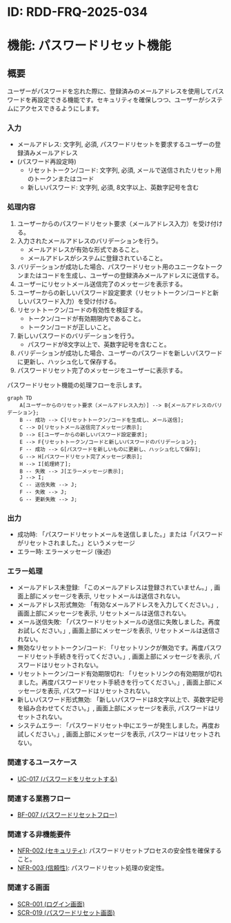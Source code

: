 # ID: RDD-FRQ-2025-034

# 機能: パスワードリセット機能

## 概要

ユーザーがパスワードを忘れた際に、登録済みのメールアドレスを使用してパスワードを再設定できる機能です。セキュリティを確保しつつ、ユーザーがシステムにアクセスできるようにします。

### 入力

- メールアドレス: 文字列, 必須, パスワードリセットを要求するユーザーの登録済みメールアドレス
- (パスワード再設定時)
  - リセットトークン/コード: 文字列, 必須, メールで送信されたリセット用のトークンまたはコード
  - 新しいパスワード: 文字列, 必須, 8文字以上、英数字記号を含む

### 処理内容

1. ユーザーからのパスワードリセット要求（メールアドレス入力）を受け付ける。
1. 入力されたメールアドレスのバリデーションを行う。
   - メールアドレスが有効な形式であること。
   - メールアドレスがシステムに登録されていること。
1. バリデーションが成功した場合、パスワードリセット用のユニークなトークンまたはコードを生成し、ユーザーの登録済みメールアドレスに送信する。
1. ユーザーにリセットメール送信完了のメッセージを表示する。
1. ユーザーからの新しいパスワード設定要求（リセットトークン/コードと新しいパスワード入力）を受け付ける。
1. リセットトークン/コードの有効性を検証する。
   - トークン/コードが有効期限内であること。
   - トークン/コードが正しいこと。
1. 新しいパスワードのバリデーションを行う。
   - パスワードが8文字以上で、英数字記号を含むこと。
1. バリデーションが成功した場合、ユーザーのパスワードを新しいパスワードに更新し、ハッシュ化して保存する。
1. パスワードリセット完了のメッセージをユーザーに表示する。

パスワードリセット機能の処理フローを示します。

```mermaid
graph TD
    A[ユーザーからのリセット要求（メールアドレス入力）] --> B{メールアドレスのバリデーション};
    B -- 成功 --> C[リセットトークン/コードを生成し、メール送信];
    C --> D[リセットメール送信完了メッセージ表示];
    D --> E[ユーザーからの新しいパスワード設定要求];
    E --> F{リセットトークン/コードと新しいパスワードのバリデーション};
    F -- 成功 --> G[パスワードを新しいものに更新し、ハッシュ化して保存];
    G --> H[パスワードリセット完了メッセージ表示];
    H --> I[処理終了];
    B -- 失敗 --> J[エラーメッセージ表示];
    J --> I;
    C -- 送信失敗 --> J;
    F -- 失敗 --> J;
    G -- 更新失敗 --> J;
```

### 出力

- 成功時: 「パスワードリセットメールを送信しました。」または「パスワードがリセットされました。」というメッセージ
- エラー時: エラーメッセージ (後述)

### エラー処理

- メールアドレス未登録: 「このメールアドレスは登録されていません。」, 画面上部にメッセージを表示, リセットメールは送信されない。
- メールアドレス形式無効: 「有効なメールアドレスを入力してください。」, 画面上部にメッセージを表示, リセットメールは送信されない。
- メール送信失敗: 「パスワードリセットメールの送信に失敗しました。再度お試しください。」, 画面上部にメッセージを表示, リセットメールは送信されない。
- 無効なリセットトークン/コード: 「リセットリンクが無効です。再度パスワードリセット手続きを行ってください。」, 画面上部にメッセージを表示, パスワードはリセットされない。
- リセットトークン/コード有効期限切れ: 「リセットリンクの有効期限が切れました。再度パスワードリセット手続きを行ってください。」, 画面上部にメッセージを表示, パスワードはリセットされない。
- 新しいパスワード形式無効: 「新しいパスワードは8文字以上で、英数字記号を組み合わせてください。」, 画面上部にメッセージを表示, パスワードはリセットされない。
- システムエラー: 「パスワードリセット中にエラーが発生しました。再度お試しください。」, 画面上部にメッセージを表示, パスワードはリセットされない。

### 関連するユースケース

- [UC-017 (パスワードをリセットする)](../use-cases/uc-017-reset-password.md)

### 関連する業務フロー

- [BF-007 (パスワードリセットフロー)](../business-flows/bf-007-password-reset-flow.md)

### 関連する非機能要件

- [NFR-002 (セキュリティ)](../non-functional-requirements/nfr-002-security.md): パスワードリセットプロセスの安全性を確保すること。
- [NFR-003 (信頼性)](../non-functional-requirements/nfr-003-reliability.md): パスワードリセット処理の安定性。

### 関連する画面

- [SCR-001 (ログイン画面)](../screens/scr-001-login-screen.md)
- [SCR-019 (パスワードリセット画面)](../screens/scr-019-password-reset-screen.md)

